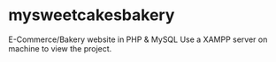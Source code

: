# mysweetcakesbakery
E-Commerce/Bakery website in PHP & MySQL
Use a XAMPP server on machine to view the project.
